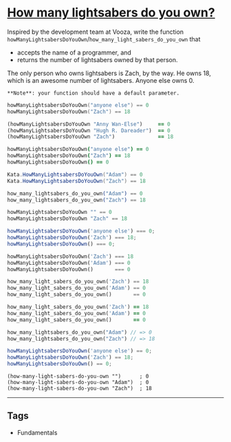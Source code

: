 # [How many lightsabers do you own?](https://www.codewars.com/kata/51f9d93b4095e0a7200001b8)

Inspired by the development team at Vooza, write the function `howManyLightsabersDoYouOwn`/`how_many_light_sabers_do_you_own` that

- accepts the name of a programmer, and
- returns the number of lightsabers owned by that person.

The only person who owns lightsabers is Zach, by the way. He owns 18, which is an awesome number of lightsabers. Anyone else owns 0.

```if:coffeescript,javascript,php,python,ruby,typescript
**Note**: your function should have a default parameter.
```

```c
howManyLightsabersDoYouOwn("anyone else") == 0
howManyLightsabersDoYouOwn("Zach") == 18
```

```clojure
(howManyLightsabersDoYouOwn "Anny Wan-Else")     == 0
(howManyLightsabersDoYouOwn "Hugh R. Dareader")  == 0
(howManyLightsabersDoYouOwn "Zach")              == 18
```

```coffeescript
howManyLightsabersDoYouOwn("anyone else") == 0
howManyLightsabersDoYouOwn("Zach") == 18
howManyLightsabersDoYouOwn() == 0
```

```c#
Kata.HowManyLightsabersDoYouOwn("Adam") == 0
Kata.HowManyLightsabersDoYouOwn("Zach") == 18
```

```elixir
how_many_lightsabers_do_you_own("Adam") == 0
how_many_lightsabers_do_you_own("Zach") == 18
```

```haskell
howManyLightsabersDoYouOwn "" == 0
howManyLightsabersDoYouOwn "Zach" == 18
```

```javascript
howManyLightsabersDoYouOwn('anyone else') === 0;
howManyLightsabersDoYouOwn('Zach') === 18;
howManyLightsabersDoYouOwn() === 0;
```

```php
howManyLightsabersDoYouOwn('Zach') === 18
howManyLightsabersDoYouOwn('Adam') === 0
howManyLightsabersDoYouOwn()       === 0
```

```python
how_many_light_sabers_do_you_own('Zach') == 18
how_many_light_sabers_do_you_own('Adam') == 0
how_many_light_sabers_do_you_own()       == 0
```

```ruby
how_many_light_sabers_do_you_own('Zach') == 18
how_many_light_sabers_do_you_own('Adam') == 0
how_many_light_sabers_do_you_own()       == 0
```

```rust
how_many_lightsabers_do_you_own("Adam") // => 0
how_many_lightsabers_do_you_own("Zach") // => 18
```

```typescript
howManyLightsabersDoYouOwn('anyone else') == 0;
howManyLightsabersDoYouOwn('Zach') == 18;
howManyLightsabersDoYouOwn() == 0;
```

```racket
(how-many-light-sabers-do-you-own "")      ; 0
(how-many-light-sabers-do-you-own "Adam")  ; 0
(how-many-light-sabers-do-you-own "Zach")  ; 18
```

---

## Tags

- Fundamentals
